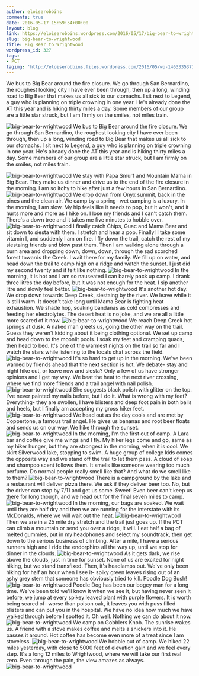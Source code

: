 ```yaml
---
author: eloiserobbins
comments: true
date: 2016-05-17 15:59:54+00:00
layout: blog
link: https://eloiserobbins.wordpress.com/2016/05/17/big-bear-to-wrightwood/
slug: big-bear-to-wrightwood
title: Big Bear to Wrightwood
wordpress_id: 327
tags:
- PCT
tagimg: 'http://eloiserobbins.files.wordpress.com/2016/05/wp-1463335371624.jpg'
---
```


We bus to Big Bear around the fire closure. We go through San Bernardino, the roughest looking city I have ever been through, then up a long, winding road to Big Bear that makes us all sick to our stomachs. I sit next to Legend, a guy who is planning on triple crowning in one year. He's already done the AT this year and is hiking thirty miles a day. Some members of our group are a little star struck, but I am firmly on the smiles, not miles train.


![big-bear-to-wrightwood](http://eloiserobbins.files.wordpress.com/2016/05/wp-1463335371624.jpg)
We bus to Big Bear around the fire closure. We go through San Bernardino, the roughest looking city I have ever been through, then up a long, winding road to Big Bear that makes us all sick to our stomachs. I sit next to Legend, a guy who is planning on triple crowning in one year. He's already done the AT this year and is hiking thirty miles a day. Some members of our group are a little star struck, but I am firmly on the smiles, not miles train.

![big-bear-to-wrightwood](http://eloiserobbins.files.wordpress.com/2016/05/img_20160510_093421.jpg)
We stay with Papa Smurf and Mountain Mama in Big Bear. They make us dinner and drive us to the end of the fire closure in the morning. I am so itchy to hike after just a few hours in San Bernardino.
![big-bear-to-wrightwood](http://eloiserobbins.files.wordpress.com/2016/05/wp-1463443739115.jpg)
We drop down from Onyx summit, back in the pines and the clean air. We camp by a spring- wet camping is a luxury. In the morning, I am slow. My hip feels like it needs to pop, but it won't, and it hurts more and more as I hike on. I lose my friends and I can't catch them. There's a down tree and it takes me five minutes to hobble over.
![big-bear-to-wrightwood](http://eloiserobbins.files.wordpress.com/2016/05/wp-1463444185364.jpg)
I finally catch Chips, Guac and Mama Bear and sit down to siesta with them. I stretch and hear a pop. Finally! I take some vitamin I, and suddenly I am on fire. I fly down the trail, catch the rest of my siestaing friends and blow past them. Then I am walking alone through a burn area and dropping down, down, down, through the sad scorched forest towards the Creek. I wait there for my family. We fill up on water, and head down the trail to camp high on a ridge and watch the sunset. I just did my second twenty and it felt like nothing.
![big-bear-to-wrightwood](http://eloiserobbins.files.wordpress.com/2016/05/wp-1463445941169.jpg)
In the morning, it is hot and I am so nauseated I can barely pack up camp. I drank three litres the day before, but it was not enough for the heat. I sip another litre and slowly feel better.
![big-bear-to-wrightwood](http://eloiserobbins.files.wordpress.com/2016/05/wp-1463495930554.jpg)
It's another hot day. We drop down towards Deep Creek, siestaing by the river. We leave while it is still warm. It doesn't take long until Mama Bear is fighting heat exhaustion. We shade hop, soaking bandanas as cold compresses and feeding her electrolytes. The desert heat is no joke, and we are all a little more scared of it now.
![big-bear-to-wrightwood](http://eloiserobbins.files.wordpress.com/2016/05/wp-1463496133019.jpg)
We reach Deep Creek hot springs at dusk. A naked man greets us, going the other way on the trail. Guess they weren't kidding about it being clothing optional. We set up camp and head down to the moonlit pools. I soak my feet and cramping quads, then head to bed. It's one of the warmest nights on the trail so far and I watch the stars while listening to the locals chat across the field.
![big-bear-to-wrightwood](http://eloiserobbins.files.wordpress.com/2016/05/wp-1463496378929.jpg)
It's so hard to get up in the morning. We've been warned by friends ahead that the next section is hot. We debate- stay and night hike out, or leave now and siesta? Only a few of us have stronger opinions and I get my way. We beat the heat to the next river crossing, where we find more friends and a trail angel with nail polish.
![big-bear-to-wrightwood](http://eloiserobbins.files.wordpress.com/2016/05/wp-1463496531239.jpg)
She suggests black polish with glitter on the top. I've never painted my nails before, but I do it. What is wrong with my feet? Everything- they are swollen, I have blisters and deep foot pain in both balls and heels, but I finally am accepting my gross hiker feet.
![big-bear-to-wrightwood](http://eloiserobbins.files.wordpress.com/2016/05/wp-1463496723969.jpg)
We head out as the day cools and are met by Coppertone, a famous trail angel. He gives us bananas and root beer floats and sends us on our way. We hike through the sunset.
![big-bear-to-wrightwood](http://eloiserobbins.files.wordpress.com/2016/05/wp-1463496980194.jpg)
In the morning, I'm the first out of camp. A Lara bar and coffee give me wings and I fly. My hiker legs come and go, same as my hiker hunger, but they are strongest in the morning, when it is cool. We skirt Silverwood lake, stopping to swim. A huge group of college kids comes the opposite way and we stand off the trail to let them pass. A cloud of soap and shampoo scent follows them. It smells like someone wearing too much perfume. Do normal people really smell like that? And what do we smell like to them?
![big-bear-to-wrightwood](http://eloiserobbins.files.wordpress.com/2016/05/wp-1463497958216.jpg)
There is a campground by the lake and a restaurant will deliver pizza there. We ask if they deliver beer too. No, but the driver can stop by 7/11 and get us some. Sweet! Even beer can't keep us there for long though, and we head out for the final seven miles to camp.
![big-bear-to-wrightwood](http://eloiserobbins.files.wordpress.com/2016/05/wp-1463498149038.jpg)
In the morning, our bags are soaked. We wait until they are half dry and then we are running for the interstate with its McDonalds, where we will wait out the heat.
![big-bear-to-wrightwood](http://eloiserobbins.files.wordpress.com/2016/05/wp-1463498352296.jpg)
Then we are in a 25 mile dry stretch and the trail just goes up. If the PCT can climb a mountain or send you over a ridge, it will. I eat half a bag of melted gummies, put in my headphones and select my soundtrack, then get down to the serious business of climbing. After a mile, I have a serious runners high and I ride the endorphins all the way up, until we stop for dinner in the clouds.
![big-bear-to-wrightwood](http://eloiserobbins.files.wordpress.com/2016/05/wp-1463498588328.jpg)
As it gets dark, we rise above the clouds, just in time for sunset. None of us are excited for night hiking, but we stand transfixed. Then, it's headlamps out. We've only been hiking for half an hour when I see it- spiky green leaves rising out of an ashy grey stem that someone has obviously tried to kill. Poodle Dog Bush!
![big-bear-to-wrightwood](http://eloiserobbins.files.wordpress.com/2016/05/wp-1463498766673.jpg)
Poodle Dog has been our bogey man for a long time. We've been told we'll know it when we see it, but having never seen it before, we jump at every spikey leaved plant with purple flowers. It is worth being scared of- worse than poison oak, it leaves you with puss filled blisters and can put you in the hospital. We have no idea how much we have walked through before I spotted it. Oh well. Nothing we can do about it now.
![big-bear-to-wrightwood](http://eloiserobbins.files.wordpress.com/2016/05/wp-1463499105563.jpg)
We camp on Gobblers Knob. The sunrise wakes us. A friend with a stove makes coffee and melts a snickers into it. He passes it around. Hot coffee has become even more of a treat since I am stoveless.
![big-bear-to-wrightwood](http://eloiserobbins.files.wordpress.com/2016/05/wp-1463499286865.jpg)
We hobble out of camp. We hiked 22 miles yesterday, with close to 5000 feet of elevation gain and we feel every step. It's a long 12 miles to Wrightwood, where we will take our first real zero. Even through the pain, the view amazes as always.
![big-bear-to-wrightwood](http://eloiserobbins.files.wordpress.com/2016/05/wp-1463499449453.jpg)
